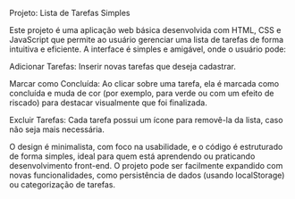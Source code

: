 Projeto: Lista de Tarefas Simples

Este projeto é uma aplicação web básica desenvolvida com HTML, CSS e JavaScript que permite ao usuário gerenciar uma lista de tarefas de forma intuitiva e eficiente. A interface é simples e amigável, onde o usuário pode:

Adicionar Tarefas: Inserir novas tarefas que deseja cadastrar.

Marcar como Concluída: Ao clicar sobre uma tarefa, ela é marcada como concluída e muda de cor (por exemplo, para verde ou com um efeito de riscado) para destacar visualmente que foi finalizada.

Excluir Tarefas: Cada tarefa possui um ícone para removê-la da lista, caso não seja mais necessária.

O design é minimalista, com foco na usabilidade, e o código é estruturado de forma simples, ideal para quem está aprendendo ou praticando desenvolvimento front-end. O projeto pode ser facilmente expandido com novas funcionalidades, como persistência de dados (usando localStorage) ou categorização de tarefas.